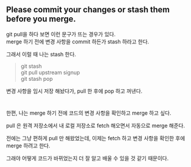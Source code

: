 ## Please commit your changes or stash them before you merge.
git pull을 하다 보면 이런 문구가 뜨는 경우가 있다.  
merge 하기 전에 변경 사항을 commit 하든가 stash 하라고 한다.

그래서 이럴 때 나는 stash 한다.  
> git stash  
> git pull upstream signup  
> git stash pop  

변경 사항을 임시 저장 해놨다가, pull 한 후에 pop 하고 꺼낸다.
#
한편, 나는 merge 하기 전에 코드의 변경 사항을 확인하고 merge 하고 싶다.

pull 은 원격 저장소에서 내 로컬 저장소로 fetch 해오면서 자동으로 merge 해준다.

전에는 그냥 편하게 pull 만 해왔었는데, 이제는 fetch 하고 변경 사항을 확인한 후에 merge 하려고 한다.

그래야 어떻게 코드가 바뀌었는지 더 잘 알고 배울 수 있을 것 같기 때문이다.
